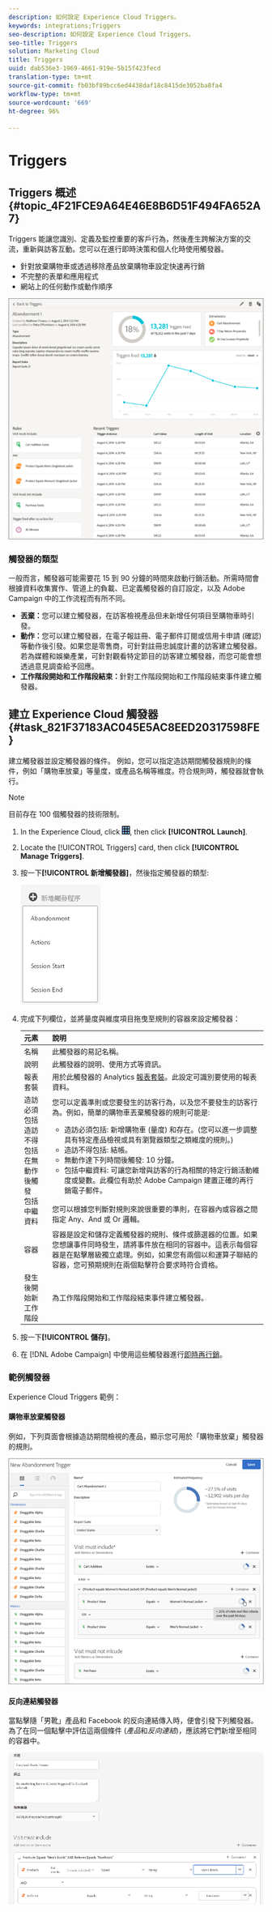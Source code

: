 ```yaml
---
description: 如何設定 Experience Cloud Triggers。
keywords: integrations;Triggers
seo-description: 如何設定 Experience Cloud Triggers。
seo-title: Triggers
solution: Marketing Cloud
title: Triggers
uuid: dab536e3-1969-4661-919e-5b15f423fecd
translation-type: tm+mt
source-git-commit: fb03bf89bcc6ed4438daf18c8415de3052ba8fa4
workflow-type: tm+mt
source-wordcount: '669'
ht-degree: 96%

---
```



# Triggers

## Triggers 概述 {#topic_4F21FCE9A64E46E8B6D51F494FA652A7}

Triggers 能讓您識別、定義及監控重要的客戶行為，然後產生跨解決方案的交流，重新與訪客互動。您可以在進行即時決策和個人化時使用觸發器。

* 針對放棄購物車或透過移除產品放棄購物車設定快速再行銷
* 不完整的表單和應用程式
* 網站上的任何動作或動作順序

![](assets/trigger-abandonment-2.png)

### 觸發器的類型

一般而言，觸發器可能需要花 15 到 90 分鐘的時間來啟動行銷活動。所需時間會根據資料收集實作、管道上的負載、已定義觸發器的自訂設定，以及 Adobe Campaign 中的工作流程而有所不同。

* **丟棄：**&#x200B;您可以建立觸發器，在訪客檢視產品但未新增任何項目至購物車時引發。
* **動作：**&#x200B;您可以建立觸發器，在電子報註冊、電子郵件訂閱或信用卡申請 (確認) 等動作後引發。如果您是零售商，可針對註冊忠誠度計畫的訪客建立觸發器。若為媒體和娛樂產業，可針對觀看特定節目的訪客建立觸發器，而您可能會想透過意見調查給予回應。
* **工作階段開始和工作階段結束：**&#x200B;針對工作階段開始和工作階段結束事件建立觸發器。

## 建立 Experience Cloud 觸發器 {#task_821F37183AC045E5AC8EED20317598FE}

建立觸發器並設定觸發器的條件。 例如，您可以指定造訪期間觸發器規則的條件，例如「購物車放棄」等量度，或產品名稱等維度。符合規則時，觸發器就會執行。

>[!NOTE]
>
>目前存在 100 個觸發器的技術限制。

1. In the Experience Cloud, click ![](assets/menu-icon.png), then click **[!UICONTROL Launch]**.
2. Locate the [!UICONTROL Triggers] card, then click **[!UICONTROL Manage Triggers]**.
3. 按一下&#x200B;**[!UICONTROL 新增觸發器]**，然後指定觸發器的類型:

   ![步驟結果](assets/add-trigger.png)

4. 完成下列欄位，並將量度與維度項目拖曳至規則的容器來設定觸發器：

   | 元素 | 說明 |
   |--- |--- |
   | 名稱 | 此觸發器的易記名稱。 |
   | 說明 | 此觸發器的說明、使用方式等資訊。 |
   | 報表套裝 | 用於此觸發器的 Analytics [報表套裝](https://docs.adobe.com/content/help/zh-Hant/analytics/admin/manage-report-suites/report-suites-admin.translate.html)。此設定可識別要使用的報表資料。 |
   | 造訪必須包括<br>造訪不得包括<br>在無動作後觸發<br>包括中繼資料 | 您可以定義準則或您要發生的訪客行為，以及您不要發生的訪客行為。例如，簡單的購物車丟棄觸發器的規則可能是:<ul><li>造訪必須包括:  新增購物車 (量度) 和存在。(您可以進一步調整具有特定產品檢視或具有瀏覽器類型之類維度的規則。)</li><li>造訪不得包括:  結帳。</li><li>無動作達下列時間後觸發: 10 分鐘。</li><li>包括中繼資料: 可讓您新增與訪客的行為相關的特定行銷活動維度或變數。此欄位有助於 Adobe Campaign 建置正確的再行銷電子郵件。</li></ul><br>您可以根據您判斷對規則來說很重要的準則，在容器內或容器之間指定 Any、And 或 Or 邏輯。 |
   | 容器 | 容器是設定和儲存定義觸發器的規則、條件或篩選器的位置。如果您想讓事件同時發生，請將事件放在相同的容器中。這表示每個容器是在點擊層級獨立處理。例如，如果您有兩個以和運算子聯結的容器，您可預期規則在兩個點擊符合要求時符合資格。 |
   | 發生後開始新工作階段 | 為工作階段開始和工作階段結束事件建立觸發器。 |

5. 按一下&#x200B;**[!UICONTROL 儲存]**。
6. 在 [!DNL Adobe Campaign] 中使用這些觸發器進行[即時再行銷](https://helpx.adobe.com/tw/support/campaign/standard.html)。

### 範例觸發器

Experience Cloud Triggers 範例：

#### 購物車放棄觸發器

例如，下列頁面會根據造訪期間檢視的產品，顯示您可用於「購物車放棄」觸發器的規則。

![](assets/abandonment-trigger.png)

#### 反向連結觸發器

當點擊隨「男靴」產品和 Facebook 的反向連結傳入時，便會引發下列觸發器。為了在同一個點擊中評估這兩個條件 (*產品*&#x200B;和&#x200B;*反向連結*)，應該將它們新增至相同的容器中。

![](assets/fb-boots-promo.png)
